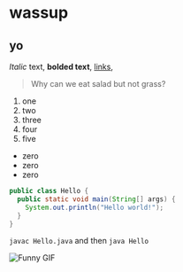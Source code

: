 # wassup
## yo
*Italic* text, **bolded text**, [links](https://youtu.be/dQw4w9WgXcQ),

> Why can we eat salad but not grass?

1. one
2. two
3. three
4. four
5. five

- zero
- zero
- zero

```java
public class Hello {
  public static void main(String[] args) {
    System.out.println("Hello world!");
  }
}
```
`javac Hello.java` and then `java Hello`

![Funny GIF](https://media1.tenor.com/m/2zjZ343AT-gAAAAd/ucsd-cse.gif)
